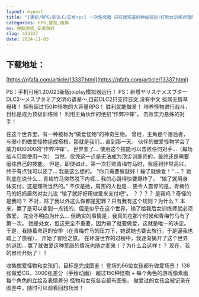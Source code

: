 ```yaml
---
layout: mypost
title: "[更新/RPG/新DLC/安卓+pc] 一次性母猪 只有我知道的神秘规则!打败女训练师理所当然要做爱 v2.16 + DLC1&2 官中版 [4.5G]"
categories: RPG,冒险,像素
os: 电脑游戏,安卓游戏
slug: a13337
date: 2024-11-03
---
```


## 下载地址：

[https://qfafa.com/article/13337.html](https://qfafa.com/article/13337.html)

PS：手机可用1.20.023新版joiplay模拟器运行！
PS：新增ヤリステメスブターDLC2～メスブタミア文明の遺産～,目前DLC2只支持日文,没有中文
拔屌无情草母猪！
拥有超过150种怪物的大容量RPG！
胜利就能做爱！
培养怪物进行战斗，目标是成为顶级训练师！
利用主角伙伴的绝招“作弊冲锋”，
击败实力悬殊的对手！

在这个世界里，有一种被称为“做爱怪物”的神奇生物。
曾经，主角是个落后者，与弱小的做爱怪物组成搭档，那就是我们...
直到那一天。
伙伴的做爱怪物学会了威力800000的“作弊冲锋”，
世界变了... 使用这个技能可以击败任何对手...（每场战斗只能使用一次）
当然，仅凭这一点是无法成为顶尖训练师的，最终还是需要磨练自己的技能。
但是，即便如此，第一次打败青梅竹马时，我感到非常高兴，终于有点钱可以还了... 我是这么想的。
“你只需要做就好！输了就做爱！”
...？
她到底在说什么...
青梅竹马突然脱下内裤... 我的心跳得快要爆炸了。
“输了就用身体支付，这是理所当然的。”
不仅是她，周围的人也是... 更令人震惊的是，青梅竹马的妈妈居然对女儿说
“输了就好好用做爱来支付吧”。
？？？？
是我吗？奇怪的是我吗？
不对，除了我以外这么做都是犯罪？只有我有这个规则？为什么？
本来，赢了是可以拿到一点钱的，但是似乎在这个世界，输了给我后女训练师就必须做爱。
完全不明白为什么...
但确实的事情是，我真的在那个时候和青梅竹马有了第一次。
她是处女，但这完全不重要，因为输了就要做爱，这就是唯一的决定。
于是，我随着命运的安排（在青梅竹马的压力下，她说她也要去旅行，于是逼我也踏上了旅程），
开始了冒险之旅。
在环游世界的过程中，我逐渐揭开了这个世界的谜团...
赢了就做爱这种荒唐的情况也随之而来！？为什么会这样！？
现在，我的冒险开始了！！

收集做爱怪物和女孩们，目标是完成图鉴！
登场的66位女孩都有做爱场景！
138张做爱CG，3000张差分（手绘动画）
超过150种怪物
+
每个角色的游戏像素画
每个角色的立绘及表情差分
怪物和女孩各自都有图鉴。
做爱过的女孩会被记录在图鉴中，随时可以观看回想场景！